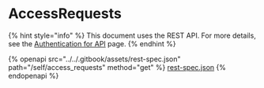 # AccessRequests

{% hint style="info" %}
This document uses the REST API. For more details, see the [Authentication for API](../authentication-for-api/) page.
{% endhint %}

{% openapi src="../../.gitbook/assets/rest-spec.json" path="/self/access_requests" method="get" %}
[rest-spec.json](../../.gitbook/assets/rest-spec.json)
{% endopenapi %}
